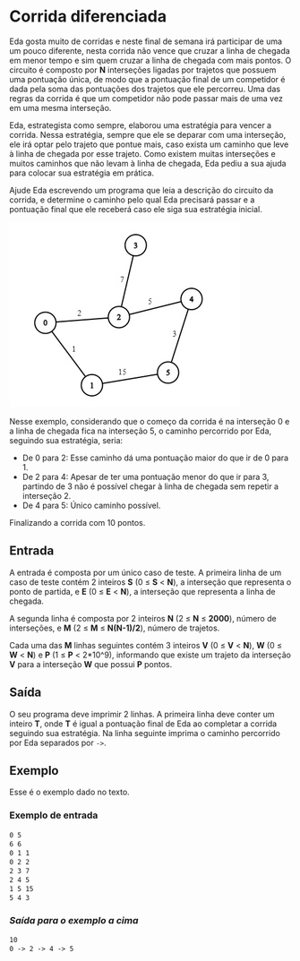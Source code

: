 # Corrida diferenciada

Eda gosta muito de corridas e neste final de semana irá participar de uma um pouco diferente, nesta corrida não vence que cruzar a linha de chegada em menor tempo e sim quem cruzar a linha de chegada com mais pontos. O circuito é composto por **N** interseções ligadas por trajetos que possuem uma pontuação única, de modo que a pontuação final de um competidor é dada pela soma das pontuações dos trajetos que ele percorreu. Uma das regras da corrida é que um competidor não pode passar mais de uma vez em uma mesma interseção.

Eda, estrategista como sempre, elaborou uma estratégia para vencer a corrida. Nessa estratégia, sempre que ele se deparar com uma interseção, ele irá optar pelo trajeto que pontue mais, caso exista um caminho que leve à linha de chegada por esse trajeto. Como existem muitas interseções e muitos caminhos que não levam à linha de chegada, Eda pediu a sua ajuda para colocar sua estratégia em prática.

Ajude Eda escrevendo um programa que leia a descrição do circuito da corrida, e determine o caminho pelo qual Eda precisará passar e a pontuação final que ele receberá caso ele siga sua estratégia inicial. 

![Imagem de um grafo](graph.png)

Nesse exemplo, considerando que o começo da corrida é na interseção 0 e a linha de chegada fica na interseção 5, o caminho percorrido por Eda, seguindo sua estratégia, seria:

- De 0 para 2: Esse caminho dá uma pontuação maior do que ir de 0 para 1.
- De 2 para 4: Apesar de ter uma pontuação menor do que ir para 3, partindo de 3 não é possível chegar à linha de chegada sem repetir a interseção 2.
- De 4 para 5: Único caminho possível.

Finalizando a corrida com 10 pontos.

## Entrada

A entrada é composta por um único caso de teste. A primeira linha de um caso de teste contém 2 inteiros **S** (0 &le; **S** &lt; **N**), a interseção que representa o ponto de partida, e **E** (0 &le; **E** &lt; **N**), a interseção que representa a linha de chegada.

A segunda linha é composta por 2 inteiros **N** (2 &le; **N** &le; **2000**), número de interseções, e **M** (2 &le; **M** &le; **N(N-1)/2**), número de trajetos.

Cada uma das **M** linhas seguintes contém 3 inteiros **V** (0 &le; **V** &lt; **N**), **W** (0 &le; **W** &lt; **N**) e **P** (1 &le; **P** &lt; 2*10^9), informando que existe um trajeto da interseção **V** para a interseção **W** que possui **P** pontos.

## Saída

O seu programa deve imprimir 2 linhas. A primeira linha deve conter um inteiro **T**, onde **T** é igual a pontuação final de Eda ao completar a corrida seguindo sua estratégia. Na linha seguinte imprima o caminho percorrido por Eda separados por ` -> `.

## Exemplo

Esse é o exemplo dado no texto.

### Exemplo de entrada

```
0 5
6 6
0 1 1
0 2 2
2 3 7
2 4 5
1 5 15
5 4 3
```

### *Saída para o exemplo a cima*

```
10
0 -> 2 -> 4 -> 5
```
